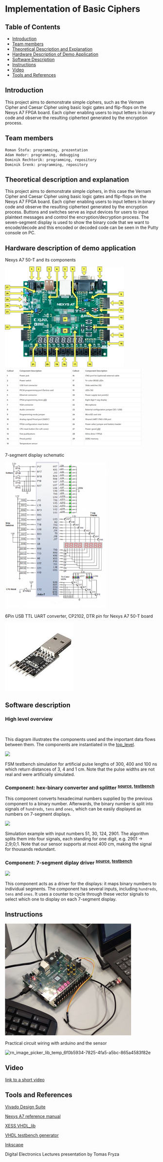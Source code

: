 # Implementation of Basic Ciphers

## Table of Contents
- [Introduction](#introduction)
- [Team members](#team-members)
- [Theoretical Description and Explanation](#theoretical-description-and-explanation)
- [Hardware Description of Demo Application](#hardware-description-of-demo-application)
- [Software Description](#software-description)
- [Instructions](#instructions)
- [Video](#video)
- [Tools and References](#tools-and-references)

## Introduction
This project aims to demonstrate simple ciphers, such as the Vernam Cipher and Caesar Cipher using basic logic gates and flip-flops on the Nexys A7 FPGA board. Each cipher enabling users to input letters in binary code and observe the resulting ciphertext generated by the encryption process.


## Team members

    Roman Štofa: programming, prezentation
    Adam Hodor: programming, debugging
    Dominik Rechtorík: programming, repository
    Dominik Šrenk: programming, repository

## Theoretical description and explanation

This project aims to demonstrate simple ciphers, in this case the Vernam Cipher and Caesar Cipher using basic logic gates and flip-flops on the Nexys A7 FPGA board. Each cipher enabling users to input letters in binary code and observe the resulting ciphertext generated by the encryption process. Buttons and switches serve as input devices for users to input plaintext messages and control the encryption/decryption process. The seven-segment display is used to show the binary code that we want to encode/decode and this encoded or decoded code can be seen in the Putty console on PC.


## Hardware description of demo application

Nexys A7 50-T and its components

<img src="https://github.com/Karelabiss/VHDL_DE1_FEKT_Cipher/blob/main/img/nexys-a7-callout.png" width="390px"/>
<img src="https://github.com/Karelabiss/VHDL_DE1_FEKT_Cipher/blob/main/img/components.PNG" width="450px"/>

7-segment display schematic

<img src="https://github.com/Karelabiss/VHDL_DE1_FEKT_Cipher/blob/main/img/n4r.png" height="480px"/>

6Pin USB TTL UART converter, CP2102, DTR pin for Nexys A7 50-T board

<img src="https://github.com/Karelabiss/VHDL_DE1_FEKT_Cipher/blob/main/img/1158.png"/>



## Software description

### High level overview

<img src=""/>

This diagram illustrates the components used and the important data flows between them. The components are instantiated in the [top_level](https://github.com/Karelabiss/VHDL_DE1_FEKT_Cipher/blob/main/Project_final/top_level.vhd).

<img src="https://github.com/VUT246843/VHDLprojekt/blob/main/Demos/Tb_main.png"/>

FSM testbench simulation for artificial pulse lengths of 300, 400 and 100 ns which return distances of 3, 4 and 1 cm. Note that the pulse widths are not real and were artificially simulated.

### Component: hex-binary converter and splitter <sup>[source](https://github.com/VUT246843/VHDLprojekt/blob/main/Parking_system/bin2bcd.vhd), [testbench](https://github.com/VUT246843/VHDLprojekt/blob/main/Parking_system/Testbenches/tb_bin2bcd.vhd) </sup>

This component converts hexadecimal numbers supplied by the previous component to a binary number. Afterwards, the binary number is split into signals of
`hundreds`, `tens` and `ones`, which can be easily displayed as numbers on 7-segment displays.

<img src="https://github.com/VUT246843/VHDLprojekt/blob/main/Demos/Tb_bin2bcd.png">

Simulation example with input numbers 51, 30, 124, 2901. The algorithm splits them into four signals,
each standing for one digit, e.g. 2901 → 2;9;0;1. Note that our sensor supports at most 400 cm, making
the signal for thousands redundant.

### Component: 7-segment diplay driver <sup>[source](https://github.com/VUT246843/VHDLprojekt/blob/main/Parking_system/visu7seg.vhd), [testbench](https://github.com/VUT246843/VHDLprojekt/blob/main/Parking_system/Testbenches/tb_visu7seg.vhd)</sup>

<img src="https://github.com/VUT246843/VHDLprojekt/blob/main/Demos/Tb_visu7seg.png">

This component acts as a driver for the displays: it maps binary numbers to individual segments. The component has several inputs, including `hundreds`, `tens` and `ones`.
It uses a counter to cycle through these vector signals to select which one to display on each 7-segment display.

## Instructions

![vlastní zapojení](https://github.com/Karelabiss/VHDL_DE1_FEKT_Cipher/blob/main/img/zapojenie%20dosky.png)

Practical circuit wiring with arduino and the sensor

![rn_image_picker_lib_temp_6f0b5934-7825-4fa5-a5bc-865a4583f82e](https://github.com/VUT246843/VHDLprojekt/assets/165208595/f7b76f36-5ca7-467b-818c-99172666a027)

## Video

[link to a short video](https://www.youtube.com/watch?v=_j5DjAFLo7g)

## Tools and References
[Vivado Design Suite](https://www.xilinx.com/products/design-tools/vivado.html)

[Nexys A7 reference manual](https://digilent.com/reference/programmable-logic/nexys-a7/reference-manual)

[XESS VHDL_lib](https://github.com/xesscorp/VHDL_Lib)

[VHDL testbench generator](https://vhdl.lapinoo.net/testbench/)

[Inkscape](https://inkscape.org/)


Digital Electronics Lectures presentation by Tomas Fryza
